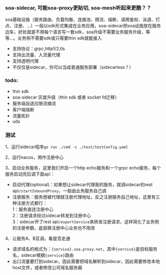 ### soa-sidecar, 可能soa-proxy更贴切, soa-mesh听起来更酷？？
soa基础设施（服务路由、负载均衡、连接池、限流、熔断、调用鉴权、泳道、打点、注册、...）一般以sdk形式集成在业务应用，soa-sidecar把soa设施放在服务边车，好处就是不用每个语言写一套sdk，soa升级不需要业务服务升级，等等...。业务侧不需要sdk或只需要thin sdk就能接入  
  
- 支持协议：grpc,http1/2,tls  
- 支持出流量、入流量代理  
- 支持透明代理  
- 不仅仅是sidecar，你可以当成普通服务部署（sidecarless？）  

### todo:  
- thin sdk
- soa-sidecar 灰度升级（thin sdk 或者 socket fd迁移）  
- 服务端自适应限流摘流
- 客户端熔断
- 流量拓扑
- uds

### 测试
1、运行sidecar程序`go run ./cmd -c ./test/testConfig.yaml`

2、运行nacos，用作注册中心

3、启动业务服务，这里我们开启一个http echo服务和一个grpc echo服务，每个服务启动完后调下面api：
- 启动代理(optional)：如果想让sidecar代理我的服务，就调sidecar的rest api`/startInboundProxy`，一般由业务服务自己调
- 注册服务：服务想被代理就注册代理地址，反之注册服务自己地址，这里有三种注册方式都行：  
1：服务直连注册中心  
2：注册请求经过sidecar转发到注册中心   
3：sidecar开了rest api`/exportService`来转发注册请求，这样简化了业务侧的注册参数，底层换注册中心业务也不用改  


4、让服务A、B互调，看是否走通
- 请求域名的格式为：`{service}.soa.proxy.net`，其中`{service}`是目标服务名，sidecar根据`{service}`路由
- 出口流量要打到sidecar，因此需要把域名解析到sidecar，因此需要修改本地host文件，或者修改公司域名服务器  